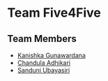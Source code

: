 # Team Five4Five


## Team Members
-  [Kanishka Gunawardana](https://github.com/KATTA-00)
-  [Chandula Adhikari](https://github.com/chandula00)
-  [Sanduni Ubayasiri](https://github.com/SanduniU)

